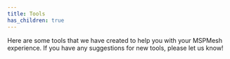 ```yaml
---
title: Tools
has_children: true
---
```


Here are some tools that we have created to help you with your MSPMesh experience. If you have any suggestions for new tools, please let us know!